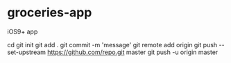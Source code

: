 # groceries-app
iOS9+ app

cd <localdir>
git init
git add .
git commit -m 'message'
git remote add origin <url>
git push --set-upstream https://github.com/repo.git master
git push -u origin master
